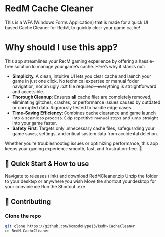 # RedM Cache Cleaner
This is a WFA (Windows Forms Application) that is made for a quick UI based Cache Cleaner for RedM, to quickly clear your game cache!

# Why should I use this app?  

This app streamlines your RedM gaming experience by offering a hassle-free solution to manage your game’s cache. Here’s why it stands out:  

- **Simplicity**: A clean, intuitive UI lets you clear cache and launch your game in just one click. No technical expertise or manual folder navigation, nor an ugly .bat file required—everything is straightforward and accessible.  
- **Thorough Cleanup**: Ensures **all** cache files are completely removed, eliminating glitches, crashes, or performance issues caused by outdated or corrupted data. Rigorously tested to handle edge cases.  
- **Time-Saving Efficiency**: Combines cache clearance and game launch into a seamless process. Skip repetitive manual steps and jump straight into your game faster.  
- **Safety First**: Targets only unnecessary cache files, safeguarding your game saves, settings, and critical system data from accidental deletion.  

Whether you're troubleshooting issues or optimizing performance, this app keeps your gaming experience smooth, fast, and frustration-free. 🚀  

## 🚀 Quick Start & How to use

Navigate to releases (link) and download RedMCleaner.zip
Unzip the folder to your desktop or anywhere you wish
Move the shortcut your desktop for your convinience
Run the Shortcut .exe

## 🤝 Contributing

### Clone the repo

```bash
git clone https://github.com/KomodoHype13/RedM-CacheCleaner
cd RedM-CacheCleaner
```
